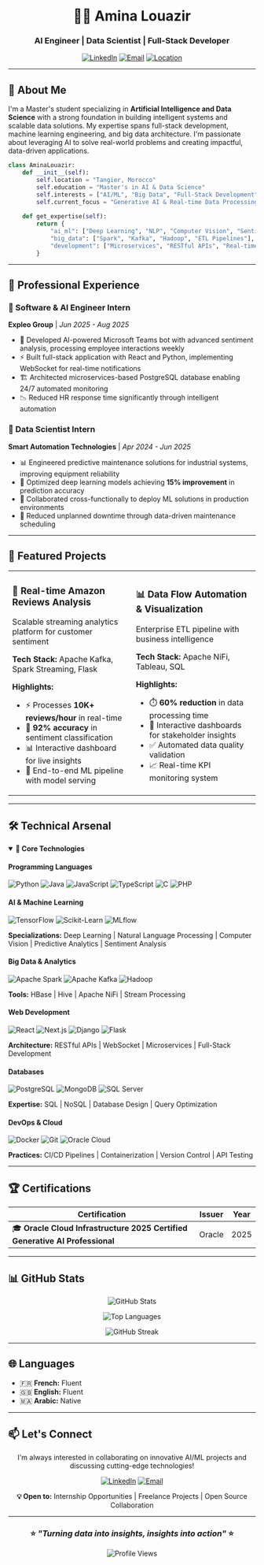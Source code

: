 <div align="center">

# 👩‍💻 Amina Louazir

### AI Engineer | Data Scientist | Full-Stack Developer

[![LinkedIn](https://img.shields.io/badge/LinkedIn-0077B5?style=for-the-badge&logo=linkedin&logoColor=white)]([https://www.linkedin.com/in/amina-louazir-](https://www.linkedin.com/in/amina-louazir-19844127a/))
[![Email](https://img.shields.io/badge/Email-D14836?style=for-the-badge&logo=gmail&logoColor=white)](mailto:louaziramina20181@gmail.com)
[![Location](https://img.shields.io/badge/Location-Tangier,_Morocco-green?style=for-the-badge&logo=google-maps&logoColor=white)](#)

</div>

---

## 🎯 About Me

I'm a Master's student specializing in **Artificial Intelligence and Data Science** with a strong foundation in building intelligent systems and scalable data solutions. My expertise spans full-stack development, machine learning engineering, and big data architecture. I'm passionate about leveraging AI to solve real-world problems and creating impactful, data-driven applications.

```python
class AminaLouazir:
    def __init__(self):
        self.location = "Tangier, Morocco"
        self.education = "Master's in AI & Data Science"
        self.interests = ["AI/ML", "Big Data", "Full-Stack Development"]
        self.current_focus = "Generative AI & Real-time Data Processing"
    
    def get_expertise(self):
        return {
            "ai_ml": ["Deep Learning", "NLP", "Computer Vision", "Sentiment Analysis"],
            "big_data": ["Spark", "Kafka", "Hadoop", "ETL Pipelines"],
            "development": ["Microservices", "RESTful APIs", "Real-time Systems"]
        }
```

---

## 💼 Professional Experience

### 🔹 Software & AI Engineer Intern
**Expleo Group** | *Jun 2025 - Aug 2025*

- 🤖 Developed AI-powered Microsoft Teams bot with advanced sentiment analysis, processing employee interactions weekly
- ⚡ Built full-stack application with React and Python, implementing WebSocket for real-time notifications
- 🏗️ Architected microservices-based PostgreSQL database enabling 24/7 automated monitoring
- 📉 Reduced HR response time significantly through intelligent automation

### 🔹 Data Scientist Intern
**Smart Automation Technologies** | *Apr 2024 - Jun 2025*

- 📊 Engineered predictive maintenance solutions for industrial systems, improving equipment reliability
- 🎯 Optimized deep learning models achieving **15% improvement** in prediction accuracy
- 🔧 Collaborated cross-functionally to deploy ML solutions in production environments
- 🤝 Reduced unplanned downtime through data-driven maintenance scheduling

---

## 🚀 Featured Projects

<table>
<tr>
<td width="50%">

### 🛒 Real-time Amazon Reviews Analysis
Scalable streaming analytics platform for customer sentiment

**Tech Stack:** Apache Kafka, Spark Streaming, Flask

**Highlights:**
- ⚡ Processes **10K+ reviews/hour** in real-time
- 🎯 **92% accuracy** in sentiment classification
- 📊 Interactive dashboard for live insights
- 🔄 End-to-end ML pipeline with model serving

</td>
<td width="50%">

### 📊 Data Flow Automation & Visualization
Enterprise ETL pipeline with business intelligence

**Tech Stack:** Apache NiFi, Tableau, SQL

**Highlights:**
- ⏱️ **60% reduction** in data processing time
- 🎨 Interactive dashboards for stakeholder insights
- ✅ Automated data quality validation
- 📈 Real-time KPI monitoring system

</td>
</tr>
</table>

---

## 🛠️ Technical Arsenal

<details open>
<summary><b>🔧 Core Technologies</b></summary>

#### Programming Languages
![Python](https://img.shields.io/badge/Python-3776AB?style=flat-square&logo=python&logoColor=white)
![Java](https://img.shields.io/badge/Java-ED8B00?style=flat-square&logo=openjdk&logoColor=white)
![JavaScript](https://img.shields.io/badge/JavaScript-F7DF1E?style=flat-square&logo=javascript&logoColor=black)
![TypeScript](https://img.shields.io/badge/TypeScript-007ACC?style=flat-square&logo=typescript&logoColor=white)
![C](https://img.shields.io/badge/C-00599C?style=flat-square&logo=c&logoColor=white)
![PHP](https://img.shields.io/badge/PHP-777BB4?style=flat-square&logo=php&logoColor=white)

#### AI & Machine Learning
![TensorFlow](https://img.shields.io/badge/TensorFlow-FF6F00?style=flat-square&logo=tensorflow&logoColor=white)
![Scikit-Learn](https://img.shields.io/badge/Scikit--Learn-F7931E?style=flat-square&logo=scikit-learn&logoColor=white)
![MLflow](https://img.shields.io/badge/MLflow-0194E2?style=flat-square&logo=mlflow&logoColor=white)

**Specializations:** Deep Learning | Natural Language Processing | Computer Vision | Predictive Analytics | Sentiment Analysis

#### Big Data & Analytics
![Apache Spark](https://img.shields.io/badge/Apache_Spark-E25A1C?style=flat-square&logo=apache-spark&logoColor=white)
![Apache Kafka](https://img.shields.io/badge/Apache_Kafka-231F20?style=flat-square&logo=apache-kafka&logoColor=white)
![Hadoop](https://img.shields.io/badge/Hadoop-66CCFF?style=flat-square&logo=apache-hadoop&logoColor=black)

**Tools:** HBase | Hive | Apache NiFi | Stream Processing

#### Web Development
![React](https://img.shields.io/badge/React-20232A?style=flat-square&logo=react&logoColor=61DAFB)
![Next.js](https://img.shields.io/badge/Next.js-000000?style=flat-square&logo=next.js&logoColor=white)
![Django](https://img.shields.io/badge/Django-092E20?style=flat-square&logo=django&logoColor=white)
![Flask](https://img.shields.io/badge/Flask-000000?style=flat-square&logo=flask&logoColor=white)

**Architecture:** RESTful APIs | WebSocket | Microservices | Full-Stack Development

#### Databases
![PostgreSQL](https://img.shields.io/badge/PostgreSQL-316192?style=flat-square&logo=postgresql&logoColor=white)
![MongoDB](https://img.shields.io/badge/MongoDB-4EA94B?style=flat-square&logo=mongodb&logoColor=white)
![SQL Server](https://img.shields.io/badge/SQL_Server-CC2927?style=flat-square&logo=microsoft-sql-server&logoColor=white)

**Expertise:** SQL | NoSQL | Database Design | Query Optimization

#### DevOps & Cloud
![Docker](https://img.shields.io/badge/Docker-2496ED?style=flat-square&logo=docker&logoColor=white)
![Git](https://img.shields.io/badge/Git-F05032?style=flat-square&logo=git&logoColor=white)
![Oracle Cloud](https://img.shields.io/badge/Oracle_Cloud-F80000?style=flat-square&logo=oracle&logoColor=white)

**Practices:** CI/CD Pipelines | Containerization | Version Control | API Testing

</details>

---

## 🏆 Certifications

<div align="center">

| Certification | Issuer | Year |
|--------------|--------|------|
| 🎓 **Oracle Cloud Infrastructure 2025 Certified Generative AI Professional** | Oracle | 2025 |

</div>

---

## 📊 GitHub Stats

<div align="center">

![GitHub Stats](https://github-readme-stats.vercel.app/api?username=AminaLouazir&show_icons=true&theme=radical&hide_border=true&include_all_commits=true&count_private=true)

![Top Languages](https://github-readme-stats.vercel.app/api/top-langs/?username=AminaLouazir&layout=compact&theme=radical&hide_border=true)

![GitHub Streak](https://github-readme-streak-stats.herokuapp.com/?user=AminaLouazir&theme=radical&hide_border=true)

</div>

---

## 🌐 Languages

- 🇫🇷 **French:** Fluent
- 🇬🇧 **English:** Fluent
- 🇲🇦 **Arabic:** Native

---

## 📫 Let's Connect

<div align="center">

I'm always interested in collaborating on innovative AI/ML projects and discussing cutting-edge technologies!

[![LinkedIn](https://img.shields.io/badge/Connect_on_LinkedIn-0077B5?style=for-the-badge&logo=linkedin&logoColor=white)](https://www.linkedin.com/in/amina-louazir-)
[![Email](https://img.shields.io/badge/Send_Email-D14836?style=for-the-badge&logo=gmail&logoColor=white)](mailto:louaziramina20181@gmail.com)

**💡 Open to:** Internship Opportunities | Freelance Projects | Open Source Collaboration

</div>

---

<div align="center">

### ⭐ *"Turning data into insights, insights into action"* ⭐

![Profile Views](https://komarev.com/ghpvc/?username=AminaLouazir&color=blueviolet&style=flat-square)

</div>
